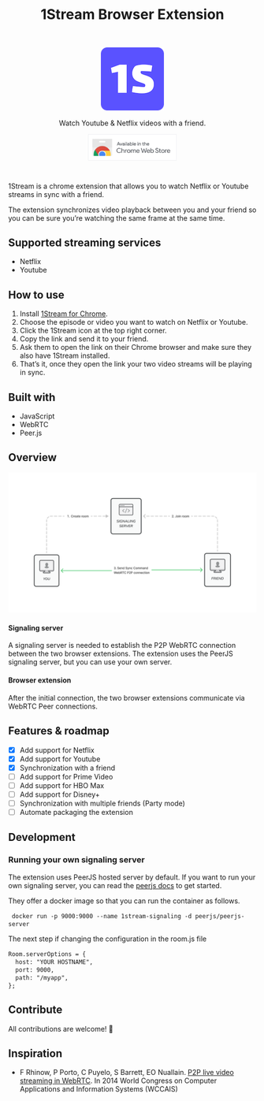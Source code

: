 <h1 align="center"> 1Stream Browser Extension </h1> <br>
<p align="center">
  <img alt="1Stream Browser Extension" title="1Stream Browser Extension" src="pictures/icon_128.png" width="128">
</p>

<p align="center">
  Watch Youtube & Netflix videos with a friend.
</p>

<p align="center">
  <a href="https://chrome.google.com/webstore/detail/1stream/ckgaafkgiajiabimkgpgkiamnolncfkg?hl=en-GB">
    <img alt="Download on the Chrome Web Store" title="Chrome Web Store" src="pictures/chrome-web-store-download.png" width="180">
  </a>
</p>

#

1Stream is a chrome extension that allows you to watch Netflix or Youtube streams in sync with a friend.

The extension synchronizes video playback between you and your friend so you can be sure you’re watching the same frame at the same time.

## Supported streaming services

- Netflix
- Youtube

## How to use

1. Install [1Stream for Chrome](https://chrome.google.com/webstore/detail/1stream/ckgaafkgiajiabimkgpgkiamnolncfkg?hl=en-GB).
2. Choose the episode or video you want to watch on Netflix or Youtube.
3. Click the 1Stream icon at the top right corner.
4. Copy the link and send it to your friend.
5. Ask them to open the link on their Chrome browser and make sure they also have 1Stream installed.
6. That’s it, once they open the link your two video streams will be playing in sync.

## Built with

- JavaScript
- WebRTC
- Peer.js

## Overview

<img src="pictures/architecture.png" width="700">

#### Signaling server

A signaling server is needed to establish the P2P WebRTC connection between the two browser extensions. The extension uses the PeerJS signaling server, but you can use your own server.

#### Browser extension

After the initial connection, the two browser extensions communicate via WebRTC Peer connections.

## Features & roadmap

- [x] Add support for Netflix
- [x] Add support for Youtube
- [x] Synchronization with a friend
- [ ] Add support for Prime Video
- [ ] Add support for HBO Max
- [ ] Add support for Disney+
- [ ] Synchronization with multiple friends (Party mode)
- [ ] Automate packaging the extension

## Development

### Running your own signaling server

The extension uses PeerJS hosted server by default. If you want to run your own signaling server, you can read the [peerjs docs](https://github.com/peers/peerjs-server) to get started.

They offer a docker image so that you can run the container as follows.

```
 docker run -p 9000:9000 --name 1stream-signaling -d peerjs/peerjs-server
```

The next step if changing the configuration in the room.js file

```
Room.serverOptions = {
  host: "YOUR HOSTNAME",
  port: 9000,
  path: "/myapp",
};
```

## Contribute

All contributions are welcome! 🙏

## Inspiration

- F Rhinow, P Porto, C Puyelo, S Barrett, EO Nuallain. [P2P live video streaming in WebRTC](https://ieeexplore.ieee.org/document/6916588). In 2014 World Congress on Computer Applications and Information Systems (WCCAIS)
